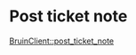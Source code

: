 # Post ticket note

[BruinClient::post_ticket_note](../../clients/bruin_client/post_ticket_note.md) 
